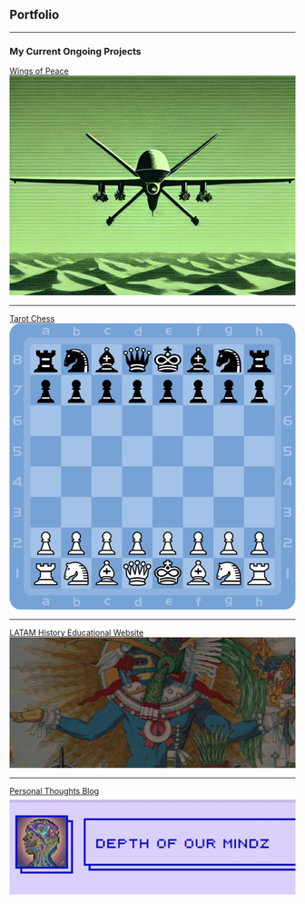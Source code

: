 ## Portfolio

---

### My Current Ongoing Projects
[Wings of Peace](https://github.com/arshv06/Wings-of-Peace)
<img src="images/drone.jpg?raw=true"/>

---
[Tarot Chess](https://github.com/arshv06/Tarot-Chess)
<img src="images/chess.jpg?raw=true"/>

---
[LATAM History Educational Website](http://www.historytoldwell.wordpress.com/)
<img src="images/htw.jpg?raw=true"/>

---
[Personal Thoughts Blog](http://www.depthofourmindz.wordpress.com/)
<img src="images/doam.jpg?raw=true"/>

